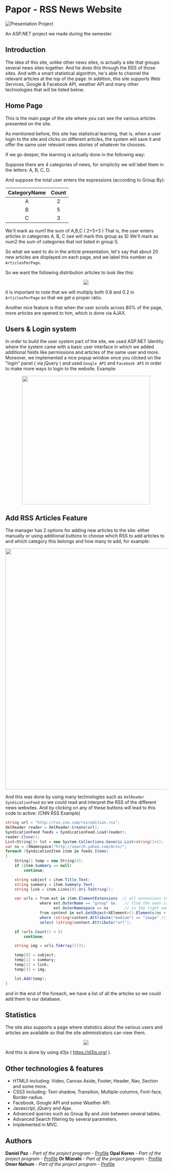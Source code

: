 # Papor - RSS News Website

![Presentation Project](/src/mainview.png)

An ASP.NET project we made during the semester.

## Introduction

The idea of this site, unlike other news sites, is actually a site that groups several news sites together. And he does this through the RSS of those sites.
And with a smart statistical algorithm, he's able to channel the relevant articles at the top of the page.
In addition, this site supports Web Services, Google & Facebook API, weather API and many other technologies that will be listed below.

## Home Page

This is the main page of the site where you can see the various articles presented on the site.

As mentioned before, this site has statistical learning, that is, when a user login to the site and clicks on different articles, the system will save it and offer the same user relevant news stories of whatever he chooses.

If we go deeper, the learning is actually done in the following way:

Suppose there are 4 categories of news, for simplicity we will label them in the letters: A, B, C, D.

And suppose the total user enters the expressions (according to Group By):


| CategoryName | Count |
| :---: | :---: |
| A | 2 |
| B | 5 |
| C | 3 |

We'll mark as num1 the sum of A,B,C ( 2+5+3 )
That is, the user enters articles in categories A, B, C (we will mark this group as S)
We'll mark as num2 the sum of categories that not listed in group S.

So what we want to do in the article presentation, let's say that about 20 new articles are displayed on each page, and we label this number as ```ArticlesPerPage```.

So we want the following distribution articles to look like this:

<p align="center">
  <img src="/src/formula1.png">
</p>

It is important to note that we will multiply both 0.8 and 0.2 in ```ArticlesPerPage``` so that we get a proper ratio.

Another nice feature is that when the user scrolls across 80% of the page, more articles are opened to him, which is done via AJAX.

## Users & Login system

In order to build the user system part of the site, we used ASP.NET Identity where the system came with a basic user interface in which we added additional fields like permissions and articles of the same user and more.
Moreover, we implemented a nice popup window once you clicked on the "login" panel ( via jQuery )
and used ```Google API``` and ```Facebook API``` in order to make more ways to login to the website. Example:

<p align="center">
  <img src="/src/login.png" width="400">
</p>

## Add RSS Articles Feature

The manager has 2 options for adding new articles to the site: either manually or using additional buttons to choose which RSS to add articles to and which category this belongs and how many to add, for example:


<p align="center">
  <img src="/src/rssadd.png" width="750">
</p>

And this was done by using many technologies such as ```XmlReader``` ```SyndicationFeed``` so we could read and interpret the RSS of the different news websites.
And by clicking on any of these buttons will lead to this code to active: (CNN RSS Example)

```csharp
string url = "http://rss.cnn.com/rss/edition.rss";
XmlReader reader = XmlReader.Create(url);
SyndicationFeed feeds = SyndicationFeed.Load(reader);
reader.Close();
List<String[]> lst = new System.Collections.Generic.List<string[]>();
var ns = (XNamespace)"http://search.yahoo.com/mrss/";
foreach (SyndicationItem item in feeds.Items)
{
	String[] temp = new String[4];
	if (item.Summary == null)
		continue;

	string subject = item.Title.Text;
	string summary = item.Summary.Text;
	string link = item.Links[0].Uri.ToString();

	var urls = from ext in item.ElementExtensions  // all extensions to ext
			   where ext.OuterName == "group" &&    // find the ones called group
					 ext.OuterNamespace == ns       // in the right namespace
			   from content in ext.GetObject<XElement>().Elements(ns + "content")
			   where (string)content.Attribute("medium") == "image" // if that medium is an image
			   select (string)content.Attribute("url");

	if (urls.Count() < 5)
		continue;

	string img = urls.ToArray()[3];

	temp[0] = subject;
	temp[1] = summary;
	temp[2] = link;
	temp[3] = img;

	lst.Add(temp);
}
```

and in the end of the foreach, we have a list of all the articles so we could add them to our database.

## Statistics

The site also supports a page where statistics about the various users and articles are available so that the site administrators can view them.

<p align="center">
  <img src="/src/statistics.png">
</p>

And this is done by using d3js ( https://d3js.org/ ).


## Other technologies & features

* HTML5 including: Video, Canvas Aside, Footer, Header, Nav, Section and some more.
* CSS3 including: Text-shadow, Transition, Multiple-columns, Font-face, Border-radius.
* Facebook, Google API and some Weather API.
* Javascript, jQuery and Ajax.
* Advanced queries such as Group By and Join between several tables.
* Advanced Search filtering by several parameters.
* Implemented in MVC.

## Authors

**Daniel Paz** - *Part of the project program* - [Profile](https://github.com/DanielPaz6)
**Opal Koren** - *Part of the project program* - [Profile](https://github.com/OpalKo93/)
**Or Mizrahi** - *Part of the project program* - [Profile](https://github.com/OrMizrahi/)
**Omer Nahum** - *Part of the project program* - [Profile](https://github.com/OmerNahum/)
